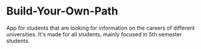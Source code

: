 # Build-Your-Own-Path
App for students that are looking for information on the careers of different universities. It's made for all students, mainly focused in 5th semester students.
